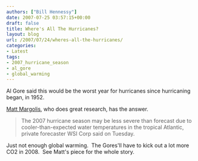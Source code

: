 ```yaml
---
authors: ["Bill Hennessy"]
date: 2007-07-25 03:57:15+00:00
draft: false
title: Where's All The Hurricanes?
layout: blog
url: /2007/07/24/wheres-all-the-hurricanes/
categories:
- Latest
tags:
- 2007_hurricane_season
- al_gore
- global_warming
---
```


Al Gore said this would be the worst year for hurricanes since hurricaning began, in 1952.

[Matt Margolis](https://www.gopbloggers.org/mt/archives/005005.php), who does great research, has the answer.


> The 2007 hurricane season may be less severe than forecast due to cooler-than-expected water temperatures in the tropical Atlantic, private forecaster WSI Corp said on Tuesday.


Just not enough global warming.  The Gores'll have to kick out a lot more CO2 in 2008.  See Matt's piece for the whole story.
